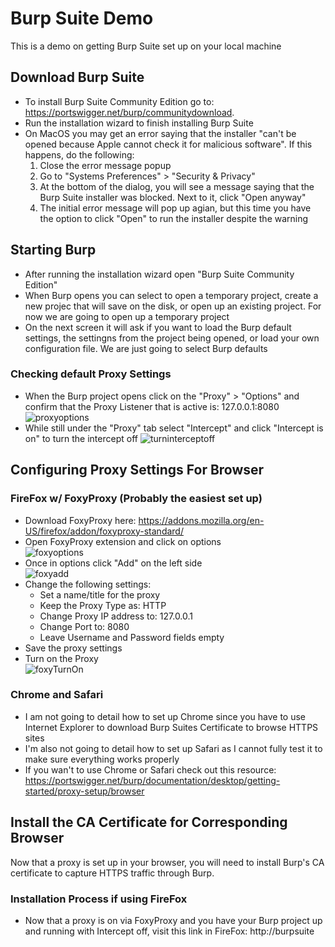 # Burp Suite Demo
This is a demo on getting Burp Suite set up on your local machine

## Download Burp Suite
- To install Burp Suite Community Edition go to: https://portswigger.net/burp/communitydownload. <br />
- Run the installation wizard to finish installing Burp Suite
- On MacOS you may get an error saying that the installer "can't be opened because Apple cannot check it for malicious software". If this happens, do the following: <br />
  1. Close the error message popup
  2. Go to "Systems Preferences" > "Security & Privacy"
  3. At the bottom of the dialog, you will see a message saying that the Burp Suite installer was blocked. Next to it, click "Open anyway"
  4. The initial error message will pop up agian, but this time you have the option to click "Open" to run the installer despite the warning

## Starting Burp
- After running the installation wizard open "Burp Suite Community Edition"
- When Burp opens you can select to open a temporary project, create a new projec that will save on the disk, or open up an existing project. For now we are going to open up a temporary project
- On the next screen it will ask if you want to load the Burp default settings, the settingns from the project being opened, or load your own configuration file. We are just going to select Burp defaults
### Checking default Proxy Settings
- When the Burp project opens click on the "Proxy" > "Options" and confirm that the Proxy Listener that is active is: 127.0.0.1:8080
![proxyoptions](https://user-images.githubusercontent.com/40414269/121556975-59201a00-c9e2-11eb-9252-5e7d39808282.gif) <br />
- While still under the "Proxy" tab select "Intercept" and click "Intercept is on" to turn the intercept off
![turninterceptoff](https://user-images.githubusercontent.com/40414269/121557413-bae08400-c9e2-11eb-8a63-c64b22d9ce21.png)

## Configuring Proxy Settings For Browser
### FireFox w/ FoxyProxy (Probably the easiest set up)
- Download FoxyProxy here: https://addons.mozilla.org/en-US/firefox/addon/foxyproxy-standard/
- Open FoxyProxy extension and click on options <br />
  ![foxyoptions](https://user-images.githubusercontent.com/40414269/121427073-46ee9f00-c942-11eb-9cb1-bfda406fbdba.png) <br />
- Once in options click "Add" on the left side <br />
  ![foxyadd](https://user-images.githubusercontent.com/40414269/121427072-46ee9f00-c942-11eb-9640-7db982bfe2a2.png) <br />
- Change the following settings:
  * Set a name/title for the proxy
  * Keep the Proxy Type as: HTTP
  * Change Proxy IP address to: 127.0.0.1
  * Change Port to: 8080
  * Leave Username and Password fields empty
- Save the proxy settings
- Turn on the Proxy <br />
![foxyTurnOn](https://user-images.githubusercontent.com/40414269/121427074-47873580-c942-11eb-8248-3cb0f61f4436.png) <br />

### Chrome and Safari
- I am not going to detail how to set up Chrome since you have to use Internet Explorer to download Burp Suites Certificate to browse HTTPS sites
- I'm also not going to detail how to set up Safari as I cannot fully test it to make sure everything works properly
- If you wan't to use Chrome or Safari check out this resource: https://portswigger.net/burp/documentation/desktop/getting-started/proxy-setup/browser

## Install the CA Certificate for Corresponding Browser
Now that a proxy is set up in your browser, you will need to install Burp's CA certificate to capture HTTPS traffic through Burp.
### Installation Process if using FireFox
- Now that a proxy is on via FoxyProxy and you have your Burp project up and running with Intercept off, visit this link in FireFox: http://burpsuite
